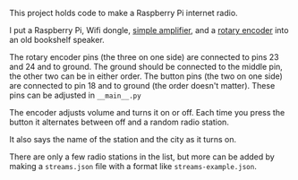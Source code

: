 This project holds code to make a Raspberry Pi internet radio.

I put a Raspberry Pi, Wifi dongle, [simple
amplifier](http://www.adafruit.com/products/987), and a [rotary
encoder](http://www.adafruit.com/product/377) into an old bookshelf speaker.

The rotary encoder pins (the three on one side) are connected to pins 23 and 24
and to ground.  The ground should be connected to the middle pin, the other two
can be in either order.  The button pins (the two on one side) are connected to
pin 18 and to ground (the order doesn't matter).  These pins can be adjusted in
`__main__.py`

The encoder adjusts volume and turns it on or off.  Each time you press the
button it alternates between off and a random radio station.

It also says the name of the station and the city as it turns on.

There are only a few radio stations in the list, but more can be added by making
a `streams.json` file with a format like `streams-example.json`.

